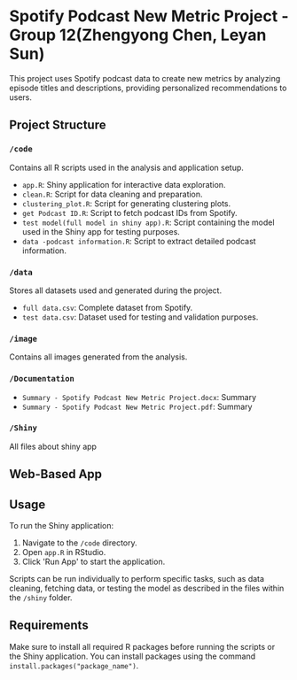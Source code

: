 # Spotify Podcast New Metric Project - Group 12(Zhengyong Chen, Leyan Sun)

This project uses Spotify podcast data to create new metrics by analyzing episode titles and descriptions, providing personalized recommendations to users.

## Project Structure

### `/code`
Contains all R scripts used in the analysis and application setup.
- `app.R`: Shiny application for interactive data exploration.
- `clean.R`: Script for data cleaning and preparation.
- `clustering_plot.R`: Script for generating clustering plots.
- `get Podcast ID.R`: Script to fetch podcast IDs from Spotify.
- `test model(full model in shiny app).R`: Script containing the model used in the Shiny app for testing purposes.
- `data -podcast information.R`: Script to extract detailed podcast information.

### `/data`
Stores all datasets used and generated during the project.
- `full data.csv`: Complete dataset from Spotify.
- `test data.csv`: Dataset used for testing and validation purposes.

### `/image`
Contains all images generated from the analysis.

### `/Documentation`
- `Summary - Spotify Podcast New Metric Project.docx`: Summary
- `Summary - Spotify Podcast New Metric Project.pdf`: Summary

### `/Shiny`
All files about shiny app

## Web-Based App


## Usage

To run the Shiny application:
1. Navigate to the `/code` directory.
2. Open `app.R` in RStudio.
3. Click 'Run App' to start the application.

Scripts can be run individually to perform specific tasks, such as data cleaning, fetching data, or testing the model as described in the files within the `/shiny` folder.

## Requirements

Make sure to install all required R packages before running the scripts or the Shiny application. You can install packages using the command `install.packages("package_name")`.
